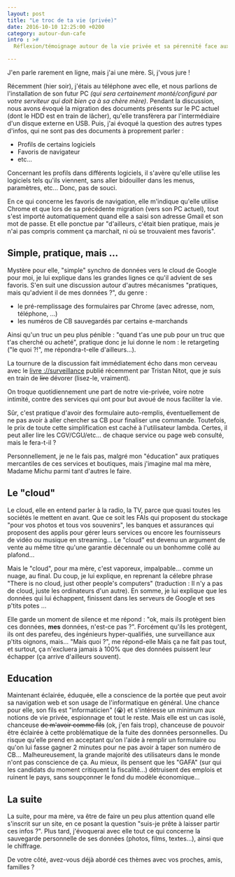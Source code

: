```yaml
---
layout: post
title: "Le troc de ta vie (privée)"
date: 2016-10-10 12:25:00 +0200
category: autour-dun-cafe
intro : >#
  Réflexion/témoignage autour de la vie privée et sa pérennité face aux services en ligne.

---
```


J'en parle rarement en ligne, mais j'ai une mère. Si, j'vous jure !

Récemment (hier soir), j'étais au téléphone avec elle, et nous parlions de l'installation de son futur PC _(qui sera certainement monté/configuré par votre serviteur qui doit bien ça à sa chère mère)_.
Pendant la discussion, nous avons évoqué la migration des documents présents sur le PC actuel (dont le HDD est en train de lâcher), qu'elle transfèrera par l'intermédiaire d'un disque externe en USB.
Puis, j'ai évoqué la question des autres types d'infos, qui ne sont pas des documents à proprement parler :

 - Profils de certains logiciels
 - Favoris de navigateur
 - etc...

Concernant les profils dans différents logiciels, il s'avère qu'elle utilise les logiciels tels qu'ils viennent, sans aller bidouiller dans les menus, paramètres, etc... Donc, pas de souci.

En ce qui concerne les favoris de navigation, elle m'indique qu'elle utilise Chrome et que lors de sa précédente migration (vers son PC actuel), tout s'est importé automatiquement quand elle a saisi son adresse Gmail et son mot de passe.
Et elle ponctue par "d'ailleurs, c'était bien pratique, mais je n'ai pas compris comment ça marchait, ni où se trouvaient mes favoris".

## Simple, pratique, mais ...

Mystère pour elle, "simple" synchro de données vers le cloud de Google pour moi, je lui explique dans les grandes lignes ce qu'il advient de ses favoris.
S'en suit une discussion autour d'autres mécanismes "pratiques, mais qu'advient il de mes données ?", du genre :

 - le pré-remplissage des formulaires par Chrome (avec adresse, nom, téléphone, ...)
 - les numéros de CB sauvegardés par certains e-marchands

Ainsi qu'un truc un peu plus pénible : "quand t'as une pub pour un truc que t'as cherché ou acheté", pratique donc je lui donne le nom : le retargeting ("le quoi ?!", me répondra-t-elle d'ailleurs...).

La tournure de la discussion fait immédiatement écho dans mon cerveau avec le [livre ://surveillance](http://standblog.org/blog/pages/Surveillance) publié récemment par Tristan Nitot, que je suis en train de ~~lire~~ dévorer (lisez-le, vraiment).

On troque quotidiennement une part de notre vie-privée, voire notre intimité, contre des services qui ont pour but avoué de nous faciliter la vie.

Sûr, c'est pratique d'avoir des formulaire auto-remplis, éventuellement de ne pas avoir à aller chercher sa CB pour finaliser une commande.
Toutefois, le prix de toute cette simplification est caché à l'utilisateur lambda.
Certes, il peut aller lire les CGV/CGU/etc... de chaque service ou page web consulté, mais le fera-t-il ?

Personnellement, je ne le fais pas, malgré mon "éducation" aux pratiques mercantiles de ces services et boutiques, mais j'imagine mal ma mère, Madame Michu parmi tant d'autres le faire.

## Le "cloud"

Le cloud, elle en entend parler à la radio, la TV, parce que quasi toutes les sociétés le mettent en avant.
Que ce soit les FAIs qui proposent du stockage "pour vos photos et tous vos souvenirs", les banques et assurances qui proposent des applis pour gérer leurs services ou encore les fournisseurs de vidéo ou musique en streaming...
Le "cloud" est devenu un argument de vente au même titre qu'une garantie décennale ou un bonhomme collé au plafond...

Mais le "cloud", pour ma mère, c'est vaporeux, impalpable... comme un nuage, au final.
Du coup, je lui explique, en reprenant la célebre phrase "There is no cloud, just other people's computers" (traduction : Il n'y a pas de cloud, juste les ordinateurs d'un autre).
En somme, je lui explique que les données qui lui échappent, finissent dans les serveurs de Google et ses p'tits potes ...

Elle garde un moment de silence et me répond : "ok, mais ils protègent bien ces données, __mes__ données, n'est-ce pas ?".
Forcément qu'ils les protègent, ils ont des parefeu, des ingénieurs hyper-qualifiés, une surveillance aux p'tits oignons, mais...
"Mais quoi ?", me répond-elle
Mais ça ne fait pas tout, et surtout, ça n'excluera jamais à 100% que des données puissent leur échapper (ça arrive d'ailleurs souvent).

## Education

Maintenant éclairée, éduquée, elle a conscience de la portée que peut avoir sa navigation web et son usage de l'informatique en général.
Une chance pour elle, son fils est "informaticien" (😭) et s'intéresse un minimum aux notions de vie privée, espionnage et tout le reste.
Mais elle est un cas isolé, chanceuse ~~de m'avoir comme fils~~ (ok, j'en fais trop), chanceuse de pouvoir être éclairée à cette problématique de la fuite des données personnelles. Du risque qu'elle prend en acceptant qu'on l'aide à remplir un formulaire ou qu'on lui fasse gagner 2 minutes pour ne pas avoir à taper son numéro de CB...
Malheureusement, la grande majorité des utilisateurs dans le monde n'ont pas conscience de ça. Au mieux, ils pensent que les "GAFA" (sur qui les candidats du moment critiquent la fiscalité...) détruisent des emplois et ruinent le pays, sans soupçonner le fond du modèle économique...

## La suite

La suite, pour ma mère, va être de faire un peu plus attention quand elle s'inscrit sur un site, en ce posant la question "suis-je prête à laisser partir ces infos ?".
Plus tard, j'évoquerai avec elle tout ce qui concerne la sauvegarde personnelle de ses données (photos, films, textes...), ainsi que le chiffrage.

De votre côté, avez-vous déjà abordé ces thèmes avec vos proches, amis, familles ?
